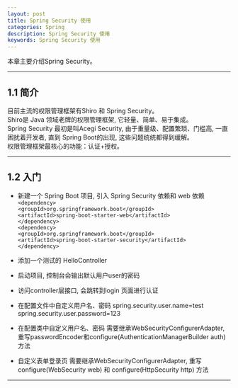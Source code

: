 ```yaml
---
layout: post
title: Spring Security 使用
categories: Spring
description: Spring Security 使用
keywords: Spring Security 使用
---
```


本章主要介绍Spring Security。

* * *

## 1.1 简介
目前主流的权限管理框架有Shiro 和 Spring Security。  
Shiro是 Java 领域老牌的权限管理框架, 它轻量、简单、易于集成。  
Spring Security 最初是叫Acegi Security, 由于重量级、配置繁琐、门槛高, 一直困扰着开发者, 直到 Spring Boot的出现, 这些问题统统都得到缓解。  
权限管理框架最核心的功能：认证+授权。  

* * *

## 1.2 入门
- 新建一个 Spring Boot 项目, 引入 Spring Security 依赖和 web 依赖  
`<dependency>`  
   `<groupId>org.springframework.boot</groupId>`  
   `<artifactId>spring-boot-starter-web</artifactId>`  
`</dependency>`  
`<dependency>`  
    `<groupId>org.springframework.boot</groupId>`  
    `<artifactId>spring-boot-starter-security</artifactId>`  
`</dependency>`  
- 添加一个测试的 HelloController
- 启动项目, 控制台会输出默认用户user的密码
- 访问controller层接口, 会跳转到login 页面进行认证

- 在配置文件中自定义用户名、密码
spring.security.user.name=test
spring.security.user.password=123

- 在配置类中自定义用户名、密码
需要继承WebSecurityConfigurerAdapter, 重写passwordEncoder和configure(AuthenticationManagerBuilder auth)方法

- 自定义表单登录页
需要继承WebSecurityConfigurerAdapter, 重写configure(WebSecurity web) 和 configure(HttpSecurity http) 方法

* * *
